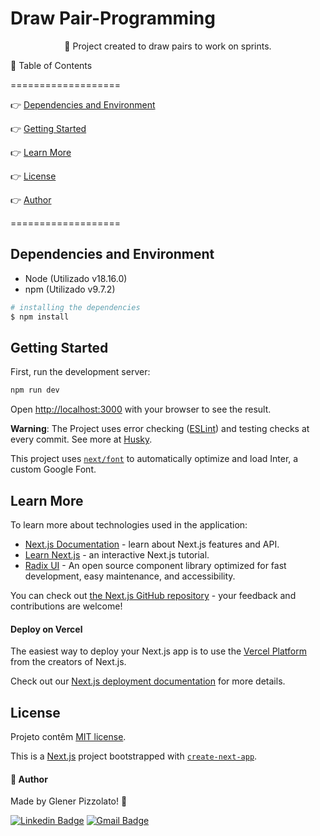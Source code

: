 # **Draw Pair-Programming**

<p align="center"> 🚀 Project created to draw pairs to work on sprints. </p>

🏁 Table of Contents

===================

<!--ts-->

👉 [Dependencies and Environment](#dependenciesandenvironment)

👉 [Getting Started](#gettingstarted)

👉 [Learn More](#learnmore)

👉 [License](#license)

👉 [Author](#author)

<!--te-->

===================

<div id="dependenciesandenvironment"></div>

## **Dependencies and Environment**

- Node (Utilizado v18.16.0)
- npm (Utilizado v9.7.2)

```bash
# installing the dependencies
$ npm install
```

<div id="gettingstarted"></div>

## **Getting Started**

First, run the development server:

```bash
npm run dev
```

Open [http://localhost:3000](http://localhost:3000) with your browser to see the result.

**Warning**: The Project uses error checking ([ESLint](https://eslint.org/)) and testing checks at every commit. See more at [Husky](https://github.com/typicode/husky).

This project uses [`next/font`](https://nextjs.org/docs/basic-features/font-optimization) to automatically optimize and load Inter, a custom Google Font.

<div id="learnmore"></div>

## **Learn More**

To learn more about technologies used in the application:

- [Next.js Documentation](https://nextjs.org/docs) - learn about Next.js features and API.
- [Learn Next.js](https://nextjs.org/learn) - an interactive Next.js tutorial.
- [Radix UI](https://www.radix-ui.com/) - An open source component library optimized for fast development, easy maintenance, and accessibility.

You can check out [the Next.js GitHub repository](https://github.com/vercel/next.js/) - your feedback and contributions are welcome!

#### **Deploy on Vercel**

The easiest way to deploy your Next.js app is to use the [Vercel Platform](https://vercel.com/new?utm_medium=default-template&filter=next.js&utm_source=create-next-app&utm_campaign=create-next-app-readme) from the creators of Next.js.

Check out our [Next.js deployment documentation](https://nextjs.org/docs/deployment) for more details.

<div id="license"></div>

## **License**

Projeto contêm [MIT license](LICENSE).

This is a [Next.js](https://nextjs.org/) project bootstrapped with [`create-next-app`](https://github.com/vercel/next.js/tree/canary/packages/create-next-app).

<div id="author"></div>

#### **👷 Author**

Made by Glener Pizzolato! 🙋

[![Linkedin Badge](https://img.shields.io/badge/-Glener-blue?style=flat-square&logo=Linkedin&logoColor=white&link=https://www.linkedin.com/in/glener-pizzolato/)](https://www.linkedin.com/in/glener-pizzolato-6319821b0/)
[![Gmail Badge](https://img.shields.io/badge/-glenerpizzolato@gmail.com-c14438?style=flat-square&logo=Gmail&logoColor=white&link=mailto:glenerpizzolato@gmail.com)](mailto:glenerpizzolato@gmail.com)
